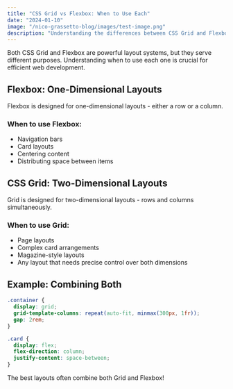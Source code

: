 ```yaml
---
title: "CSS Grid vs Flexbox: When to Use Each"
date: "2024-01-10"
image: "/nico-grassetto-blog/images/test-image.png"
description: "Understanding the differences between CSS Grid and Flexbox for layout"
---
```


Both CSS Grid and Flexbox are powerful layout systems, but they serve different purposes. Understanding when to use each one is crucial for efficient web development.

## Flexbox: One-Dimensional Layouts

Flexbox is designed for one-dimensional layouts - either a row or a column.

### When to use Flexbox:
- Navigation bars
- Card layouts
- Centering content
- Distributing space between items

## CSS Grid: Two-Dimensional Layouts

Grid is designed for two-dimensional layouts - rows and columns simultaneously.

### When to use Grid:
- Page layouts
- Complex card arrangements
- Magazine-style layouts
- Any layout that needs precise control over both dimensions

## Example: Combining Both

```css
.container {
  display: grid;
  grid-template-columns: repeat(auto-fit, minmax(300px, 1fr));
  gap: 2rem;
}

.card {
  display: flex;
  flex-direction: column;
  justify-content: space-between;
}
```

The best layouts often combine both Grid and Flexbox!
